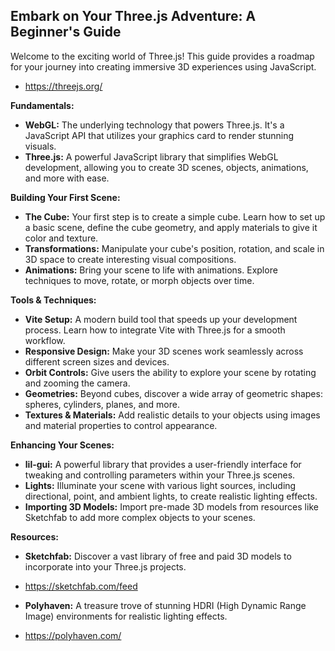 ## Embark on Your Three.js Adventure: A Beginner's Guide

Welcome to the exciting world of Three.js! This guide provides a roadmap for your journey into creating immersive 3D experiences using JavaScript.

- https://threejs.org/

**Fundamentals:**

- **WebGL:** The underlying technology that powers Three.js. It's a JavaScript API that utilizes your graphics card to render stunning visuals.
- **Three.js:** A powerful JavaScript library that simplifies WebGL development, allowing you to create 3D scenes, objects, animations, and more with ease.

**Building Your First Scene:**

- **The Cube:** Your first step is to create a simple cube. Learn how to set up a basic scene, define the cube geometry, and apply materials to give it color and texture.
- **Transformations:** Manipulate your cube's position, rotation, and scale in 3D space to create interesting visual compositions.
- **Animations:** Bring your scene to life with animations. Explore techniques to move, rotate, or morph objects over time.

**Tools & Techniques:**

- **Vite Setup:** A modern build tool that speeds up your development process. Learn how to integrate Vite with Three.js for a smooth workflow.
- **Responsive Design:** Make your 3D scenes work seamlessly across different screen sizes and devices.
- **Orbit Controls:** Give users the ability to explore your scene by rotating and zooming the camera.
- **Geometries:** Beyond cubes, discover a wide array of geometric shapes: spheres, cylinders, planes, and more.
- **Textures & Materials:** Add realistic details to your objects using images and material properties to control appearance.

**Enhancing Your Scenes:**

- **lil-gui:** A powerful library that provides a user-friendly interface for tweaking and controlling parameters within your Three.js scenes.
- **Lights:** Illuminate your scene with various light sources, including directional, point, and ambient lights, to create realistic lighting effects.
- **Importing 3D Models:** Import pre-made 3D models from resources like Sketchfab to add more complex objects to your scenes.

**Resources:**

- **Sketchfab:** Discover a vast library of free and paid 3D models to incorporate into your Three.js projects.

* https://sketchfab.com/feed

- **Polyhaven:** A treasure trove of stunning HDRI (High Dynamic Range Image) environments for realistic lighting effects.

* https://polyhaven.com/
